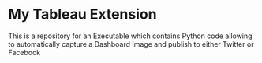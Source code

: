 # My Tableau Extension

This is a repository for an Executable which contains Python code allowing to automatically capture a Dashboard Image and publish to either
Twitter or Facebook
